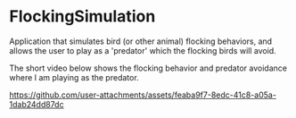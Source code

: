 # FlockingSimulation
 Application that simulates bird (or other animal) flocking behaviors, and allows the user to play as a 'predator' which the flocking birds will avoid.

 The short video below shows the flocking behavior and predator avoidance where I am playing as the predator.


https://github.com/user-attachments/assets/feaba9f7-8edc-41c8-a05a-1dab24dd87dc

